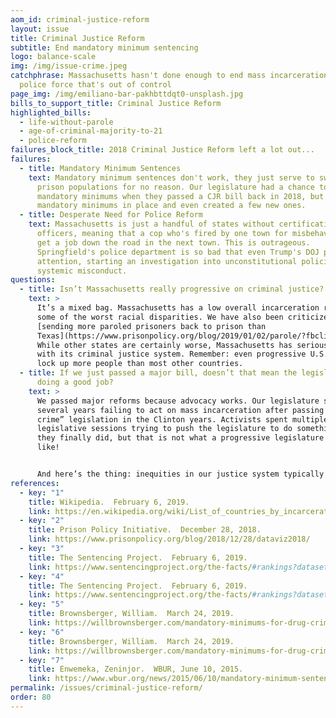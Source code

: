 ```yaml
---
aom_id: criminal-justice-reform
layout: issue
title: Criminal Justice Reform
subtitle: End mandatory minimum sentencing
logo: balance-scale
img: /img/issue-crime.jpeg
catchphrase: Massachusetts hasn't done enough to end mass incarceration and a
  police force that's out of control
page_img: /img/emiliano-bar-pakhbttdqt0-unsplash.jpg
bills_to_support_title: Criminal Justice Reform
highlighted_bills:
  - life-without-parole
  - age-of-criminal-majority-to-21
  - police-reform
failures_block_title: 2018 Criminal Justice Reform left a lot out...
failures:
  - title: Mandatory Minimum Sentences
    text: Mandatory minimum sentences don't work, they just serve to swell our
      prison populations for no reason. Our legislature had a chance to end
      mandatory minimums when they passed a CJR bill back in 2018, but they left
      mandatory minimums in place and even created a few new ones.
  - title: Desperate Need for Police Reform
    text: Massachusetts is just a handful of states without certification for
      officers, meaning that a cop who's fired by one town for misbehavior can
      get a job down the road in the next town. This is outrageous.
      Springfield's police department is so bad that even Trump's DOJ paid
      attention, starting an investigation into unconstitutional policing and
      systemic misconduct.
questions:
  - title: Isn’t Massachusetts really progressive on criminal justice?
    text: >
      It’s a mixed bag. Massachusetts has a low overall incarceration rate, but
      some of the worst racial disparities. We have also been criticized for
      [sending more paroled prisoners back to prison than
      Texas](https://www.prisonpolicy.org/blog/2019/01/02/parole/?fbclid=IwAR1pVj1CJBGRyKWgUAW5SO6vcln-DW4ocCIMpltGnqKJr838RFRE_X5OL9M).
      While other states are certainly worse, Massachusetts has serious problems
      with its criminal justice system. Remember: even progressive U.S. states
      lock up more people than most other countries.
  - title: If we just passed a major bill, doesn’t that mean the legislature is
      doing a good job?
    text: >
      We passed major reforms because advocacy works. Our legislature spent
      several years failing to act on mass incarceration after passing “tough on
      crime” legislation in the Clinton years. Activists spent multiple
      legislative sessions trying to push the legislature to do something and
      they finally did, but that is not what a progressive legislature looks
      like!


      And here’s the thing: inequities in our justice system typically follow other injustices in society.  Our legislature has been mostly silent on the things that would make sentencing reform most effective: housing, health care, and education.
references:
  - key: "1"
    title: Wikipedia.  February 6, 2019.
    link: https://en.wikipedia.org/wiki/List_of_countries_by_incarceration_rate.
  - key: "2"
    title: Prison Policy Initiative.  December 28, 2018.
    link: https://www.prisonpolicy.org/blog/2018/12/28/dataviz2018/
  - key: "3"
    title: The Sentencing Project.  February 6, 2019.
    link: https://www.sentencingproject.org/the-facts/#rankings?dataset-option=BWR.
  - key: "4"
    title: The Sentencing Project.  February 6, 2019.
    link: https://www.sentencingproject.org/the-facts/#rankings?dataset-option=HWR.
  - key: "5"
    title: Brownsberger, William.  March 24, 2019.
    link: https://willbrownsberger.com/mandatory-minimums-for-drug-crimes-in-the-senate-criminal-justice-package/
  - key: "6"
    title: Brownsberger, William.  March 24, 2019.
    link: https://willbrownsberger.com/mandatory-minimums-for-drug-crimes-in-the-senate-criminal-justice-package/
  - key: "7"
    title: Enwemeka, Zeninjor.  WBUR, June 10, 2015.
    link: https://www.wbur.org/news/2015/06/10/mandatory-minimum-sentences-primer.
permalink: /issues/criminal-justice-reform/
order: 80
---
```

